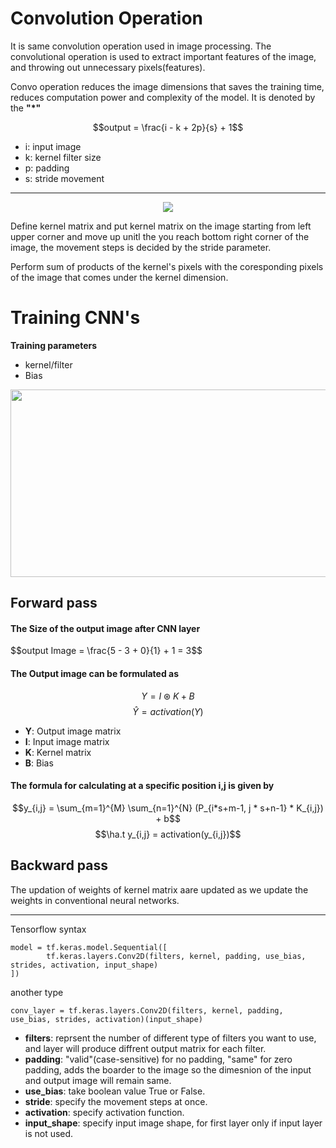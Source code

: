 # Convolution Operation

It is same convolution operation used in image processing. The convolutional operation is used to extract important features of the image, and throwing out unnecessary pixels(features). 

Convo operation reduces the image dimensions that saves the training time, reduces computation power and complexity of the model. It is denoted by the **"*"**

$$output = \frac{i - k + 2p}{s} + 1$$

* i: input image
* k: kernel filter size
* p: padding
* s: stride movement

---

<p align="center">
  <img src="https://pengfeinie.github.io/images/image-20211017144936783.png" height="" width="" />
</p>


Define kernel matrix and put kernel matrix on the image starting from left upper corner and move up unitl the you reach bottom right corner of the image, the movement steps is decided by the stride parameter.

Perform sum of products of the kernel's pixels with the coresponding pixels of the image that comes under the kernel dimension.

# Training CNN's

**Training parameters**
* kernel/filter
* Bias


<p align="center">
  <img src="https://private-user-images.githubusercontent.com/100432854/285638386-9218dde1-6bc7-40db-96fd-63f8918f8b24.jpg?jwt=eyJhbGciOiJIUzI1NiIsInR5cCI6IkpXVCJ9.eyJpc3MiOiJnaXRodWIuY29tIiwiYXVkIjoicmF3LmdpdGh1YnVzZXJjb250ZW50LmNvbSIsImtleSI6ImtleTEiLCJleHAiOjE3MDA5ODc4NjksIm5iZiI6MTcwMDk4NzU2OSwicGF0aCI6Ii8xMDA0MzI4NTQvMjg1NjM4Mzg2LTkyMThkZGUxLTZiYzctNDBkYi05NmZkLTYzZjg5MThmOGIyNC5qcGc_WC1BbXotQWxnb3JpdGhtPUFXUzQtSE1BQy1TSEEyNTYmWC1BbXotQ3JlZGVudGlhbD1BS0lBSVdOSllBWDRDU1ZFSDUzQSUyRjIwMjMxMTI2JTJGdXMtZWFzdC0xJTJGczMlMkZhd3M0X3JlcXVlc3QmWC1BbXotRGF0ZT0yMDIzMTEyNlQwODMyNDlaJlgtQW16LUV4cGlyZXM9MzAwJlgtQW16LVNpZ25hdHVyZT1iNDE2YzY1MTFiNzFjYWVhM2Q5OTdmN2RhODM4NzQ5MzQ1MGM5N2NhYjEwMzc2YzhjNWQwNmViNGRkNWYwYTZiJlgtQW16LVNpZ25lZEhlYWRlcnM9aG9zdCZhY3Rvcl9pZD0wJmtleV9pZD0wJnJlcG9faWQ9MCJ9.YQ93wvkDqfV4MLmel2BcSpiWfuTuT69GAuAdvL9RAg8" height="300" width="600"/>
</p>

## Forward pass

#### The Size of the output image after CNN layer
<p>
$$output Image = \frac{5 - 3 + 0}{1} + 1 = 3$$  
</p>

#### The Output image can be formulated as
  
  $$Y = I \circledast K + B$$
  $$\hat{Y} = activation(Y)$$

* **Y**: Output image matrix
* **I**: Input image matrix
* **K**: Kernel matrix
* **B**: Bias

#### The formula for calculating at a specific position i,j is given by

  $$y_{i,j} = \sum_{m=1}^{M} \sum_{n=1}^{N} (P_{i*s+m-1, j * s+n-1} * K_{i,j}) + b$$
  $$\ha.t y_{i,j} = activation(y_{i,j})$$


## Backward pass

The updation of weights of kernel matrix aare updated as we update the weights in conventional neural networks.

---

Tensorflow syntax

    model = tf.keras.model.Sequential([
            tf.keras.layers.Conv2D(filters, kernel, padding, use_bias, strides, activation, input_shape)
    ])


another type

    conv_layer = tf.keras.layers.Conv2D(filters, kernel, padding, use_bias, strides, activation)(input_shape)


* **filters**: reprsent the number of different type of filters you want to use, and layer will produce diffrent output matrix for each filter.
* **padding**: "valid"(case-sensitive) for no padding, "same" for zero padding, adds the boarder to the image so the dimesnion of the input and output image will remain same.
* **use_bias**: take boolean value True or False.
* **stride**: specify the movement steps at once.
* **activation**: specify activation function.
* **input_shape**: specify input image shape, for first layer only if input layer is not used.
